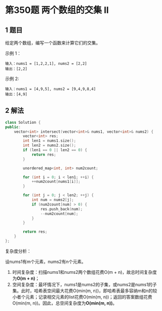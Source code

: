 # 第350题 两个数组的交集 II

## 1 题目

给定两个数组，编写一个函数来计算它们的交集。

示例 1：

```
输入：nums1 = [1,2,2,1], nums2 = [2,2]
输出：[2,2]
```

示例 2:

```
输入：nums1 = [4,9,5], nums2 = [9,4,9,8,4]
输出：[4,9]
```

## 2 解法

```c++
class Solution {
public:
    vector<int> intersect(vector<int>& nums1, vector<int>& nums2) {
        vector<int> res;
        int len1 = nums1.size();
        int len2 = nums2.size();
        if (len1 == 0 || len2 == 0) {
            return res;
        }

        unordered_map<int, int> num2count;

        for (int i = 0; i < len1; ++i) {
            ++num2count[nums1[i]];
        }

        for (int j = 0; j < len2; ++j) {
            int num = nums2[j];
            if (num2count[num] > 0) {
                res.push_back(num);
                --num2count[num];
            }
        }

        return res;
    }
};
```

复杂度分析：

设nums1有m个元素，nums2有n个元素。

1. 时间复杂度：扫描nums1和nums2两个数组花费O(m + n)，故总时间复杂度为**O(m + n)**；
2. 空间复杂度：最坏情况下，nums1是nums2的子集，或nums2是nums1的子集。此时，哈希表空间最大花费O(min(m, n))，即哈希表最多容纳m和n的较小者个元素；记录相交元素的list花费O(min(m, n))；返回的答案数组花费O(min(m, n))。因此，总空间复杂度为**O(min(m, n))**。